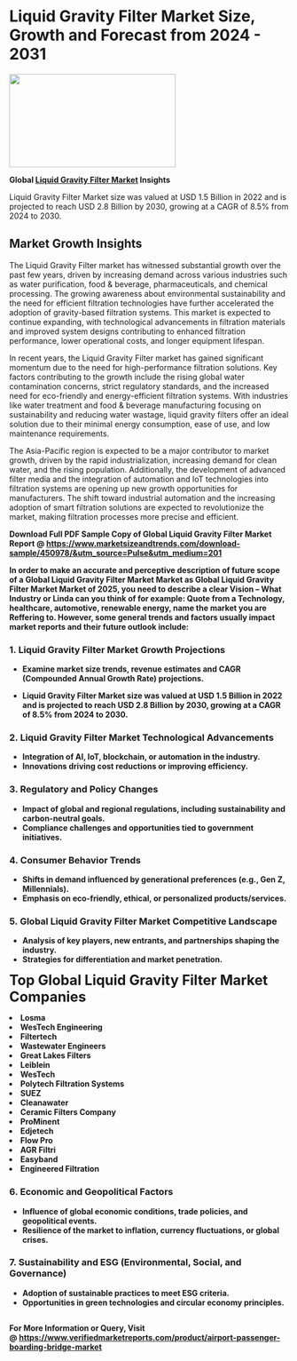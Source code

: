 <H1>Liquid Gravity Filter Market Size, Growth and Forecast from 2024 - 2031</H1><img class="aligncenter size-medium wp-image-584254" src="https://thirdeyenews.in/wp-content/uploads/2024/09/Global-Market-Research-300x168.jpeg" alt="" width="300" height="168" /><p><strong>Global&nbsp;<a href="https://www.marketsizeandtrends.com/download-sample/450978/&amp;utm_source=Pulse&amp;utm_medium=201">Liquid Gravity Filter Market</a> Insights</strong></p><p>Liquid Gravity Filter Market size was valued at USD 1.5 Billion in 2022 and is projected to reach USD 2.8 Billion by 2030, growing at a CAGR of 8.5% from 2024 to 2030.</p><p><h2>Market Growth Insights</h2> <p>The Liquid Gravity Filter market has witnessed substantial growth over the past few years, driven by increasing demand across various industries such as water purification, food & beverage, pharmaceuticals, and chemical processing. The growing awareness about environmental sustainability and the need for efficient filtration technologies have further accelerated the adoption of gravity-based filtration systems. This market is expected to continue expanding, with technological advancements in filtration materials and improved system designs contributing to enhanced filtration performance, lower operational costs, and longer equipment lifespan.</p> <p><strong></strong></p> <p>In recent years, the Liquid Gravity Filter market has gained significant momentum due to the need for high-performance filtration solutions. Key factors contributing to the growth include the rising global water contamination concerns, strict regulatory standards, and the increased need for eco-friendly and energy-efficient filtration systems. With industries like water treatment and food & beverage manufacturing focusing on sustainability and reducing water wastage, liquid gravity filters offer an ideal solution due to their minimal energy consumption, ease of use, and low maintenance requirements.</p> <p>The Asia-Pacific region is expected to be a major contributor to market growth, driven by the rapid industrialization, increasing demand for clean water, and the rising population. Additionally, the development of advanced filter media and the integration of automation and IoT technologies into filtration systems are opening up new growth opportunities for manufacturers. The shift toward industrial automation and the increasing adoption of smart filtration solutions are expected to revolutionize the market, making filtration processes more precise and efficient.</p> <p><strong></p><p><span class=""><strong>Download Full PDF Sample Copy of Global Liquid Gravity Filter Market Report</strong> @ <a href="https://www.marketsizeandtrends.com/download-sample/450978/&amp;utm_source=Pulse&amp;utm_medium=201" target="_blank">https://www.marketsizeandtrends.com/download-sample/450978/&amp;utm_source=Pulse&amp;utm_medium=201</a></span></p><p>In order to make an accurate and perceptive description of future scope of a Global&nbsp;Liquid Gravity Filter Market Market as Global&nbsp;Liquid Gravity Filter Market Market of 2025, you need to describe a clear Vision &ndash; What Industry or Linda can you think of for example: Quote from a Technology, healthcare, automotive, renewable energy, name the market you are Reffering to. However, some general trends and factors usually impact market reports and their future outlook include:</p><h3>1.&nbsp;<strong>Liquid Gravity Filter Market Growth Projections</strong></h3><ul><li>Examine market size trends, revenue estimates and CAGR (Compounded Annual Growth Rate) projections.</li><li><p>Liquid Gravity Filter Market size was valued at USD 1.5 Billion in 2022 and is projected to reach USD 2.8 Billion by 2030, growing at a CAGR of 8.5% from 2024 to 2030.</p></li></ul><h3>2.&nbsp;<strong>Liquid Gravity Filter Market Technological Advancements</strong></h3><ul><li>Integration of AI, IoT, blockchain, or automation in the industry.</li><li>Innovations driving cost reductions or improving efficiency.</li></ul><h3>3.&nbsp;<strong>Regulatory and Policy Changes</strong></h3><ul><li>Impact of global and regional regulations, including sustainability and carbon-neutral goals.</li><li>Compliance challenges and opportunities tied to government initiatives.</li></ul><h3>4.&nbsp;<strong>Consumer Behavior Trends</strong></h3><ul><li>Shifts in demand influenced by generational preferences (e.g., Gen Z, Millennials).</li><li>Emphasis on eco-friendly, ethical, or personalized products/services.</li></ul><h3>5.&nbsp;<strong>Global Liquid Gravity Filter Market Competitive Landscape</strong></h3><ul><li>Analysis of key players, new entrants, and partnerships shaping the industry.</li><li>Strategies for differentiation and market penetration.</li></ul><p data-pm-slice="1 1 []"><span style="color: inherit; font-family: inherit; font-size: 25px;">Top Global Liquid Gravity Filter Market Companies</span></p><div class="" data-test-id=""><p><li>Losma</li><li> WesTech Engineering</li><li> Filtertech</li><li> Wastewater Engineers</li><li> Great Lakes Filters</li><li> Leiblein</li><li> WesTech</li><li> Polytech Filtration Systems</li><li> SUEZ</li><li> Cleanawater</li><li> Ceramic Filters Company</li><li> ProMinent</li><li> Edjetech</li><li> Flow Pro</li><li> AGR Filtri</li><li> Easyband</li><li> Engineered Filtration</li></p></div><h3>6.&nbsp;<strong>Economic and Geopolitical Factors</strong></h3><ul><li>Influence of global economic conditions, trade policies, and geopolitical events.</li><li>Resilience of the market to inflation, currency fluctuations, or global crises.</li></ul><h3>7.&nbsp;<strong>Sustainability and ESG (Environmental, Social, and Governance)</strong></h3><ul><li>Adoption of sustainable practices to meet ESG criteria.</li><li>Opportunities in green technologies and circular economy principles.</li></ul><h2><strong style="font-size: 14px;">For More Information or Query, Visit @&nbsp;</strong><a style="background-color: #ffffff; font-size: 14px;" href="https://www.marketsizeandtrends.com/report/liquid-gravity-filter-market/" target="_blank">https://www.verifiedmarketreports.com/product/airport-passenger-boarding-bridge-market</a></h2>
